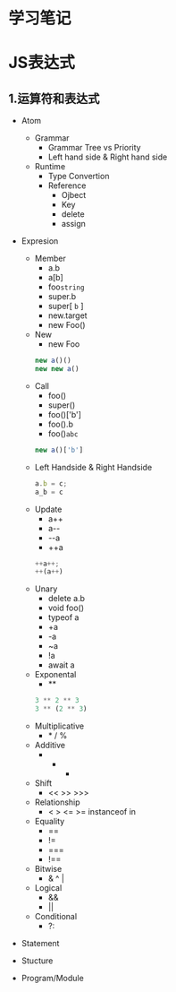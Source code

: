 学习笔记
========
JS表达式
========
1.运算符和表达式
---------------
* Atom
  * Grammar
    * Grammar Tree vs Priority
    * Left hand side & Right hand side
  * Runtime
    * Type Convertion
    * Reference
      * Ojbect
      * Key
      * delete
      * assign
* Expresion
  * Member
    * a.b
    * a[b]
    * foo`string`
    * super.b
    * super[ `b` ]
    * new.target
    * new Foo()
  * New
    * new Foo
    ```javascript
    new a()()
    new new a()
    ```
  * Call
    * foo()
    * super()
    * foo()['b']
    * foo().b
    * foo()`abc`
    ```javascript
    new a()['b']
    ```
  * Left Handside & Right Handside
    ```javascript
    a.b = c;
    a_b = c
    ```
  * Update
    * a++
    * a--
    * --a
    * ++a
    ```javascript
    ++a++;
    ++(a++)
    ```
  * Unary
    * delete a.b
    * void foo()
    * typeof a
    * +a
    * -a
    * ~a
    * !a
    * await a
  * Exponental
    *  \*\*
    ```javascript
    3 ** 2 ** 3
    3 ** (2 ** 3)
    ```
  * Multiplicative
    * \* / %
  * Additive
    * + -
  * Shift
    * << >> >>>
  * Relationship
    * < > <= >= instanceof in 
  * Equality
    * ==
    * !=
    * ===
    * !==
  * Bitwise
    * & ^ |
  * Logical
    * &&
    * ||
  * Conditional
    * ?:
    
* Statement
* Stucture
* Program/Module
